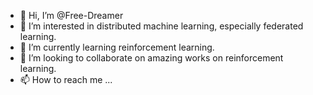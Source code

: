- 👋 Hi, I’m @Free-Dreamer
- 👀 I’m interested in distributed machine learning, especially federated learning.
- 🌱 I’m currently learning reinforcement learning.
- 💞️ I’m looking to collaborate on amazing works on reinforcement learning.
- 📫 How to reach me ...

<!---
Free-Dreamer/Free-Dreamer is a ✨ special ✨ repository because its `README.md` (this file) appears on your GitHub profile.
You can click the Preview link to take a look at your changes.
--->

